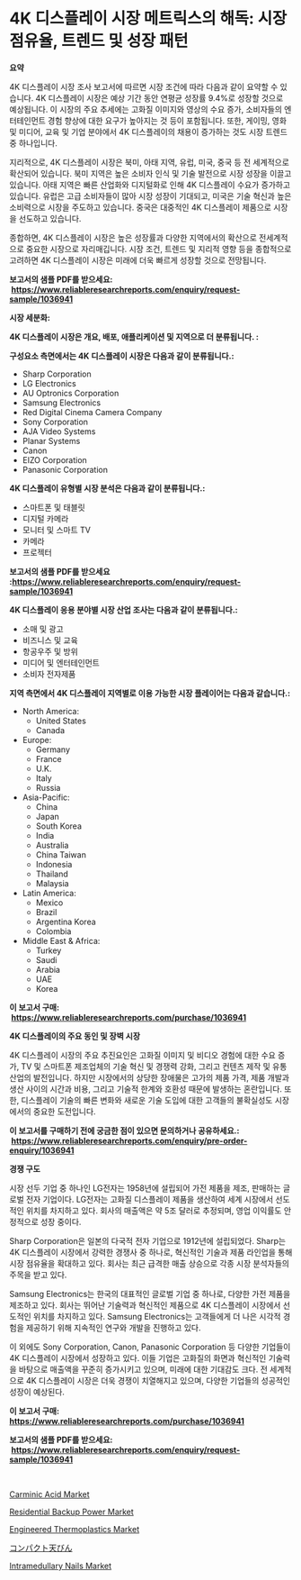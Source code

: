 <p><h1>4K 디스플레이 시장 메트릭스의 해독: 시장 점유율, 트렌드 및 성장 패턴</h1></p><p><strong>요약</strong></p>
<p><p>4K 디스플레이 시장 조사 보고서에 따르면 시장 조건에 따라 다음과 같이 요약할 수 있습니다. 4K 디스플레이 시장은 예상 기간 동안 연평균 성장률 9.4%로 성장할 것으로 예상됩니다. 이 시장의 주요 추세에는 고화질 이미지와 영상의 수요 증가, 소비자들의 엔터테인먼트 경험 향상에 대한 요구가 높아지는 것 등이 포함됩니다. 또한, 게이밍, 영화 및 미디어, 교육 및 기업 분야에서 4K 디스플레이의 채용이 증가하는 것도 시장 트렌드 중 하나입니다.</p><p>지리적으로, 4K 디스플레이 시장은 북미, 아태 지역, 유럽, 미국, 중국 등 전 세계적으로 확산되어 있습니다. 북미 지역은 높은 소비자 인식 및 기술 발전으로 시장 성장을 이끌고 있습니다. 아태 지역은 빠른 산업화와 디지털화로 인해 4K 디스플레이 수요가 증가하고 있습니다. 유럽은 고급 소비자들이 많아 시장 성장이 기대되고, 미국은 기술 혁신과 높은 소비력으로 시장을 주도하고 있습니다. 중국은 대중적인 4K 디스플레이 제품으로 시장을 선도하고 있습니다.</p><p>종합하면, 4K 디스플레이 시장은 높은 성장률과 다양한 지역에서의 확산으로 전세계적으로 중요한 시장으로 자리매깁니다. 시장 조건, 트렌드 및 지리적 영향 등을 종합적으로 고려하면 4K 디스플레이 시장은 미래에 더욱 빠르게 성장할 것으로 전망됩니다.</p></p>
<p><strong>보고서의 샘플 PDF를 받으세요: &nbsp;<a href="https://www.reliableresearchreports.com/enquiry/request-sample/1036941">https://www.reliableresearchreports.com/enquiry/request-sample/1036941</a></strong></p>
<p><strong>시장 세분화:</strong></p>
<p><strong> 4K 디스플레이 시장은 개요, 배포, 애플리케이션 및 지역으로 더 분류됩니다. :</strong></p>
<p><strong>구성요소 측면에서는 4K 디스플레이 시장은 다음과 같이 분류됩니다.:</strong></p>
<p><ul><li>Sharp Corporation</li><li>LG Electronics</li><li>AU Optronics Corporation</li><li>Samsung Electronics</li><li>Red Digital Cinema Camera Company</li><li>Sony Corporation</li><li>AJA Video Systems</li><li>Planar Systems</li><li>Canon</li><li>EIZO Corporation</li><li>Panasonic Corporation</li></ul></p>
<p><strong> 4K 디스플레이 유형별 시장 분석은 다음과 같이 분류됩니다.:</strong></p>
<p><ul><li>스마트폰 및 태블릿</li><li>디지털 카메라</li><li>모니터 및 스마트 TV</li><li>카메라</li><li>프로젝터</li></ul></p>
<p><strong>보고서의 샘플 PDF를 받으세요 :<a href="https://www.reliableresearchreports.com/enquiry/request-sample/1036941">https://www.reliableresearchreports.com/enquiry/request-sample/1036941</a></strong></p>
<p><strong> 4K 디스플레이 응용 분야별 시장 산업 조사는 다음과 같이 분류됩니다.:</strong></p>
<p><ul><li>소매 및 광고</li><li>비즈니스 및 교육</li><li>항공우주 및 방위</li><li>미디어 및 엔터테인먼트</li><li>소비자 전자제품</li></ul></p>
<p><strong>지역 측면에서 4K 디스플레이 지역별로 이용 가능한 시장 플레이어는 다음과 같습니다.:</strong></p>
<p><ul>
    <li>
        North America:
        <ul>
            <li>United States</li>
            <li>Canada</li>
        </ul>
    </li>
    <li>
        Europe:
        <ul>
            <li>Germany</li>
            <li>France</li>
            <li>U.K.</li>
            <li>Italy</li>
            <li>Russia</li>
        </ul>
    </li>
    <li>
        Asia-Pacific:
        <ul>
            <li>China</li>
            <li>Japan</li>
            <li>South Korea</li>
            <li>India</li>
            <li>Australia</li>
            <li>China Taiwan</li>
            <li>Indonesia</li>
            <li>Thailand</li>
            <li>Malaysia</li>
        </ul>
    </li>
    <li>
        Latin America:
        <ul>
            <li>Mexico</li>
            <li>Brazil</li>
            <li>Argentina Korea</li>
            <li>Colombia</li>
        </ul>
    </li>
    <li>
        Middle East & Africa:
        <ul>
            <li>Turkey</li>
            <li>Saudi</li>
            <li>Arabia</li>
            <li>UAE</li>
            <li>Korea</li>
        </ul>
    </li>
    </ul></p>
<p><strong>이 보고서 구매: &nbsp;<a href="https://www.reliableresearchreports.com/purchase/1036941">https://www.reliableresearchreports.com/purchase/1036941</a></strong></p>
<p><strong>4K 디스플레이의 주요 동인 및 장벽 시장</strong></p>
<p><p>4K 디스플레이 시장의 주요 추진요인은 고화질 이미지 및 비디오 경험에 대한 수요 증가, TV 및 스마트폰 제조업체의 기술 혁신 및 경쟁력 강화, 그리고 컨텐츠 제작 및 유통 산업의 발전입니다. 하지만 시장에서의 상당한 장애물은 고가의 제품 가격, 제품 개발과 생산 사이의 시간과 비용, 그리고 기술적 한계와 호환성 때문에 발생하는 혼란입니다. 또한, 디스플레이 기술의 빠른 변화와 새로운 기술 도입에 대한 고객들의 불확실성도 시장에서의 중요한 도전입니다.</p></p>
<p><strong>이 보고서를 구매하기 전에 궁금한 점이 있으면 문의하거나 공유하세요.: &nbsp;<a href="https://www.reliableresearchreports.com/enquiry/pre-order-enquiry/1036941">https://www.reliableresearchreports.com/enquiry/pre-order-enquiry/1036941</a></strong></p>
<p><strong>경쟁 구도</strong></p>
<p><p>시장 선두 기업 중 하나인 LG전자는 1958년에 설립되어 가전 제품을 제조, 판매하는 글로벌 전자 기업이다. LG전자는 고화질 디스플레이 제품을 생산하여 세계 시장에서 선도적인 위치를 차지하고 있다. 회사의 매출액은 약 5조 달러로 추정되며, 영업 이익률도 안정적으로 성장 중이다.</p><p>Sharp Corporation은 일본의 다국적 전자 기업으로 1912년에 설립되었다. Sharp는 4K 디스플레이 시장에서 강력한 경쟁사 중 하나로, 혁신적인 기술과 제품 라인업을 통해 시장 점유율을 확대하고 있다. 회사는 최근 급격한 매출 상승으로 각종 시장 분석자들의 주목을 받고 있다.</p><p>Samsung Electronics는 한국의 대표적인 글로벌 기업 중 하나로, 다양한 가전 제품을 제조하고 있다. 회사는 뛰어난 기술력과 혁신적인 제품으로 4K 디스플레이 시장에서 선도적인 위치를 차지하고 있다. Samsung Electronics는 고객들에게 더 나은 시각적 경험을 제공하기 위해 지속적인 연구와 개발을 진행하고 있다.</p><p>이 외에도 Sony Corporation, Canon, Panasonic Corporation 등 다양한 기업들이 4K 디스플레이 시장에서 성장하고 있다. 이들 기업은 고화질의 화면과 혁신적인 기술력을 바탕으로 매출액을 꾸준히 증가시키고 있으며, 미래에 대한 기대감도 크다. 전 세계적으로 4K 디스플레이 시장은 더욱 경쟁이 치열해지고 있으며, 다양한 기업들의 성공적인 성장이 예상된다.</p></p>
<p><strong>이 보고서 구매: &nbsp; <a href="https://www.reliableresearchreports.com/purchase/1036941">https://www.reliableresearchreports.com/purchase/1036941</a></strong></p>
<p><strong>보고서의 샘플 PDF를 받으세요: &nbsp;<a href="https://www.reliableresearchreports.com/enquiry/request-sample/1036941">https://www.reliableresearchreports.com/enquiry/request-sample/1036941</a></strong><strong></strong></p>
<p>&nbsp;</p>
<p><p><a href="https://github.com/wwwkeltoum/Market-Research-Report-List-2/blob/main/carminic-acid-market.md">Carminic Acid Market</a></p><p><a href="https://view.publitas.com/reportprime-1/residential-backup-power-market-research-report-forecasted-for-period-from-2024-2031-by-market-type-market-application-and-region/">Residential Backup Power Market</a></p><p><a href="https://silk-columnist-571.notion.site/Engineered-Thermoplastics-Market-Insights-Market-Players-and-Forecast-Till-2031-856a63dbb474411697d72bb0580f7247">Engineered Thermoplastics Market</a></p><p><a href="https://github.com/vhemk0794148/Market-Research-Report-List-1/blob/main/8418936189631.md">コンパクト天びん</a></p><p><a href="https://view.publitas.com/reportprime-1/intramedullary-nails-market-furnish-information-about-market-size-market-share-market-dynamics-and-projections-spanning-from-2023-to-2030/">Intramedullary Nails Market</a></p></p>